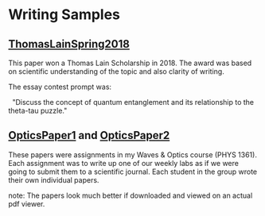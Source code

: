 # Writing Samples 
 
## [ThomasLainSpring2018](https://docs.google.com/viewer?url=https://github.com/dxAdam/Writing_Samples/raw/master/ThomasLainSping2018.pdf)
 
This paper won a Thomas Lain Scholarship in 2018. The award was based on scientific understanding of the topic and also clarity of writing. 
 
The essay contest prompt was: 

&nbsp; "Discuss the concept of quantum entanglement and its relationship to the theta-tau puzzle." 
 
 
## [OpticsPaper1](https://docs.google.com/viewer?url=https://github.com/dxAdam/Writing_Samples/raw/master/OpticsPaper1.pdf) and [OpticsPaper2](https://docs.google.com/viewer?url=https://github.com/dxAdam/Writing_Samples/raw/master/OpticsPaper2.pdf)
 
These papers were assignments in my Waves & Optics course (PHYS 1361). Each assignment was to write up one of our weekly labs as if we were going to submit them to a scientific journal. Each student in the group wrote their own individual papers.



note: The papers look much better if downloaded and viewed on an actual pdf
viewer.
